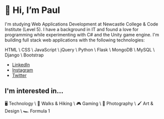# 👋 Hi, I’m Paul

I'm studying Web Applications Development at Newcastle College & Code Institute (Level 5). I have a background in IT and found a love for programming while experimenting with C# and the Unity game engine. I'm building full stack web applications with the following technologies:

HTML \ CSS \ JavaScript \ jQuery \ Python \ Flask \ MongoDB \ MySQL \ Django \ Bootstrap

- [LinkedIn](https://www.linkedin.com/in/pshepherd90/)
- [Instagram](https://www.instagram.com/shepuk/)
- [Twitter](https://twitter.com/paulsheppp)

## I'm interested in...
:desktop_computer: Technology \ 
:hiking_boot: Walks & Hiking \ 
:video_game: Gaming \ 
:camera_flash: Photography \ 
:paintbrush: Art & Design \ 
:racing_car: Formula 1



<!---
shepuk/shepuk is a ✨ special ✨ repository because its `README.md` (this file) appears on your GitHub profile.
You can click the Preview link to take a look at your changes.
--->
